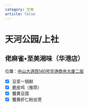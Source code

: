 ```yaml
---
category: 饮食
article: false
---
```


# 天河公园/上社

## 佬麻雀•至美湘味（华港店）

<span class="icon iconfont icon-locate"></span> 位置：<a href="https://ditu.amap.com/place/B0FFI6K7Z4" target="_blank">中山大道西140号华港商务大厦二层</a>

- [x] 豆浆一锅鲜
- [x] 脆皮鸡（推荐）
- [x] 蟹黄豆腐
- [x] 蟹黄虾仁粉丝煲